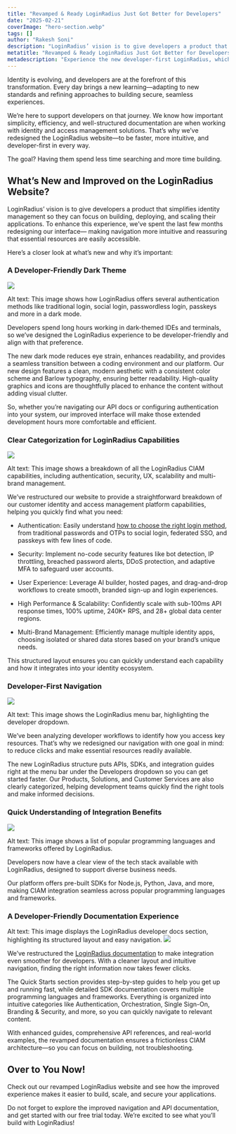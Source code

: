 ```yaml
---
title: "Revamped & Ready LoginRadius Just Got Better for Developers"
date: "2025-02-21"
coverImage: "hero-section.webp"
tags: []
author: "Rakesh Soni"
description: "LoginRadius’ vision is to give developers a product that simplifies identity management so they can focus on building, deploying, and scaling their applications. To enhance this experience, we’ve redesigned our website interface, making navigation more intuitive and reassuring that essential resources are easily accessible."
metatitle: "Revamped & Ready LoginRadius Just Got Better for Developers"
metadescription: "Experience the new developer-first LoginRadius, which is redesigned for faster navigation, better accessibility, and seamless CIAM integration."
--- 
```



Identity is evolving, and developers are at the forefront of this transformation. Every day brings a new learning—adapting to new standards and refining approaches to building secure, seamless experiences.

We’re here to support developers on that journey. We know how important simplicity, efficiency, and well-structured documentation are when working with identity and access management solutions. That’s why we’ve redesigned the LoginRadius website—to be faster, more intuitive, and developer-first in every way.

The goal? Having them spend less time searching and more time building.

## What’s New and Improved on the LoginRadius Website?

LoginRadius’ vision is to give developers a product that simplifies identity management so they can focus on building, deploying, and scaling their applications. To enhance this experience, we’ve spent the last few months redesigning our interface— making navigation more intuitive and reassuring that essential resources are easily accessible.

Here’s a closer look at what’s new and why it’s important:

### A Developer-Friendly Dark Theme

  
![](a-developer-friendly-dark-theme.webp)  
  

Alt text: This image shows how LoginRadius offers several authentication methods like traditional login, social login, passwordless login, passkeys and more in a dark mode.

  
  
  
  

Developers spend long hours working in dark-themed IDEs and terminals, so we’ve designed the LoginRadius experience to be developer-friendly and align with that preference.

The new dark mode reduces eye strain, enhances readability, and provides a seamless transition between a coding environment and our platform. Our new design features a clean, modern aesthetic with a consistent color scheme and Barlow typography, ensuring better readability. High-quality graphics and icons are thoughtfully placed to enhance the content without adding visual clutter.

So, whether you’re navigating our API docs or configuring authentication into your system, our improved interface will make those extended development hours more comfortable and efficient.

### Clear Categorization for LoginRadius Capabilities

  
![](capabilities.webp)  

Alt text: This image shows a breakdown of all the LoginRadius CIAM capabilities, including authentication, security, UX, scalability and multi-brand management.

  

We’ve restructured our website to provide a straightforward breakdown of our customer identity and access management platform capabilities, helping you quickly find what you need:

-   Authentication: Easily understand [how to choose the right login method](https://www.loginradius.com/blog/identity/authentication-option-for-your-product/), from traditional passwords and OTPs to social login, federated SSO, and passkeys with few lines of code.
    
-   Security: Implement no-code security features like bot detection, IP throttling, breached password alerts, DDoS protection, and adaptive MFA to safeguard user accounts.
    
-   User Experience: Leverage AI builder, hosted pages, and drag-and-drop workflows to create smooth, branded sign-up and login experiences.
    
-   High Performance & Scalability: Confidently scale with sub-100ms API response times, 100% uptime, 240K+ RPS, and 28+ global data center regions.
    
-   Multi-Brand Management: Efficiently manage multiple identity apps, choosing isolated or shared data stores based on your brand’s unique needs.
    

This structured layout ensures you can quickly understand each capability and how it integrates into your identity ecosystem.

### Developer-First Navigation

  
![](developers-menu.webp)  
  

Alt text: This image shows the LoginRadius menu bar, highlighting the developer dropdown.

  

We’ve been analyzing developer workflows to identify how you access key resources. That’s why we redesigned our navigation with one goal in mind: to reduce clicks and make essential resources readily available.

The new LoginRadius structure puts APIs, SDKs, and integration guides right at the menu bar under the Developers dropdown so you can get started faster. Our Products, Solutions, and Customer Services are also clearly categorized, helping development teams quickly find the right tools and make informed decisions.

### Quick Understanding of Integration Benefits

  
![](we-support-your-tech-stack.webp)

Alt text: This image shows a list of popular programming languages and frameworks offered by LoginRadius.

  

Developers now have a clear view of the tech stack available with LoginRadius, designed to support diverse business needs.

Our platform offers pre-built SDKs for Node.js, Python, Java, and more, making CIAM integration seamless across popular programming languages and frameworks.

### A Developer-Friendly Documentation Experience

Alt text: This image displays the LoginRadius developer docs section, highlighting its structured layout and easy navigation.
![](a-developer-friendly-documentation-experience.webp)

  
  
  

We’ve restructured the [LoginRadius documentation](https://www.loginradius.com/docs/) to make integration even smoother for developers. With a cleaner layout and intuitive navigation, finding the right information now takes fewer clicks.

The Quick Starts section provides step-by-step guides to help you get up and running fast, while detailed SDK documentation covers multiple programming languages and frameworks. Everything is organized into intuitive categories like Authentication, Orchestration, Single Sign-On, Branding & Security, and more, so you can quickly navigate to relevant content.

With enhanced guides, comprehensive API references, and real-world examples, the revamped documentation ensures a frictionless CIAM architecture—so you can focus on building, not troubleshooting.

## Over to You Now!

Check out our revamped LoginRadius website and see how the improved experience makes it easier to build, scale, and secure your applications.

Do not forget to explore the improved navigation and API documentation, and get started with our free trial today. We’re excited to see what you’ll build with LoginRadius!